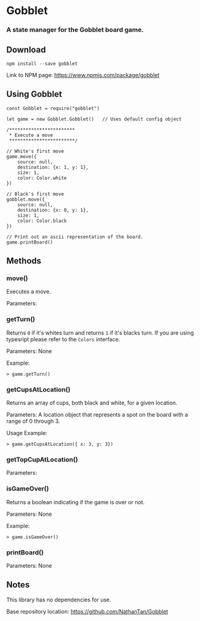 # Gobblet

### A state manager for the Gobblet board game.

## Download
```
npm install --save gobblet
```
Link to NPM page: https://www.npmjs.com/package/gobblet

## Using Gobblet
```
const Gobblet = require("gobblet")

let game = new Gobblet.Gobblet()   // Uses default config object

/************************
 * Execute a move
 ************************/

// White's first move
game.move({
    source: null,
    destination: {x: 1, y: 1},
    size: 1,
    color: Color.white
})

// Black's first move 
gobblet.move({
    source: null,
    destination: {x: 0, y: 1},
    size: 1,
    color: Color.black
})

// Print out an ascii representation of the board.
game.printBoard()
```

## Methods
### move()
Executes a move.

Parameters: 

### getTurn()
Returns `0` if it's whites turn and returns `1` if it's blacks turn. If you are using typesript please refer to the `Colors` interface.

Parameters: None

Example:
```
> game.getTurn()
```

### getCupsAtLocation()
Returns an array of cups, both black and white, for a given location.

Parameters: A location object that represents a spot on the board with a range of 0 through 3.

Usage Example:
```
> game.getCupsAtLocation({ x: 3, y: 3})
```

### getTopCupAtLocation()

Parameters: 

### isGameOver()
Returns a boolean indicating if the game is over or not.

Parameters: None

Example:
```
> game.isGameOver()
```


### printBoard()

Parameters: None



## Notes
This library has no dependencies for use.

Base repository location: https://github.com/NathanTan/Gobblet